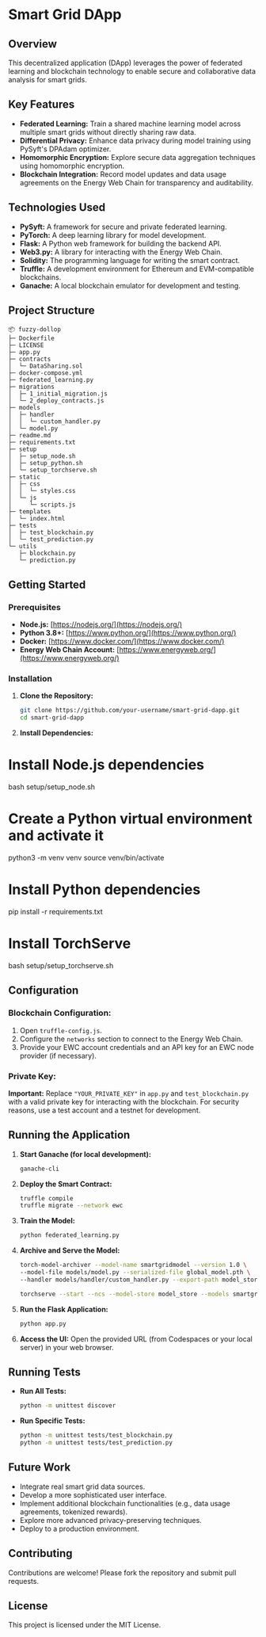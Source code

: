 # Smart Grid DApp

## Overview

This decentralized application (DApp) leverages the power of federated learning and blockchain technology to enable secure and collaborative data analysis for smart grids. 

## Key Features

- **Federated Learning:** Train a shared machine learning model across multiple smart grids without directly sharing raw data.
- **Differential Privacy:** Enhance data privacy during model training using PySyft's DPAdam optimizer.
- **Homomorphic Encryption:**  Explore secure data aggregation techniques using homomorphic encryption.
- **Blockchain Integration:** Record model updates and data usage agreements on the Energy Web Chain for transparency and auditability.

## Technologies Used

- **PySyft:**  A framework for secure and private federated learning.
- **PyTorch:** A deep learning library for model development.
- **Flask:**  A Python web framework for building the backend API.
- **Web3.py:** A library for interacting with the Energy Web Chain.
- **Solidity:** The programming language for writing the smart contract.
- **Truffle:** A development environment for Ethereum and EVM-compatible blockchains.
- **Ganache:** A local blockchain emulator for development and testing.

## Project Structure
```
📦 fuzzy-dollop
├─ Dockerfile
├─ LICENSE
├─ app.py
├─ contracts
│  └─ DataSharing.sol
├─ docker-compose.yml
├─ federated_learning.py
├─ migrations
│  ├─ 1_initial_migration.js
│  └─ 2_deploy_contracts.js
├─ models
│  ├─ handler
│  │  └─ custom_handler.py
│  └─ model.py
├─ readme.md
├─ requirements.txt
├─ setup
│  ├─ setup_node.sh
│  ├─ setup_python.sh
│  └─ setup_torchserve.sh
├─ static
│  ├─ css
│  │  └─ styles.css
│  └─ js
│     └─ scripts.js
├─ templates
│  └─ index.html
├─ tests
│  ├─ test_blockchain.py
│  └─ test_prediction.py
└─ utils
   ├─ blockchain.py
   └─ prediction.py
```

## Getting Started

### Prerequisites

- **Node.js:** [https://nodejs.org/](https://nodejs.org/)
- **Python 3.8+:** [https://www.python.org/](https://www.python.org/)
- **Docker:** [https://www.docker.com/](https://www.docker.com/)
- **Energy Web Chain Account:** [https://www.energyweb.org/](https://www.energyweb.org/)

### Installation

1. **Clone the Repository:**

   ```bash
   git clone https://github.com/your-username/smart-grid-dapp.git
   cd smart-grid-dapp

2. **Install Dependencies:**

# Install Node.js dependencies
bash setup/setup_node.sh

# Create a Python virtual environment and activate it
python3 -m venv venv
source venv/bin/activate

# Install Python dependencies
pip install -r requirements.txt

# Install TorchServe
bash setup/setup_torchserve.sh

## Configuration

### Blockchain Configuration:

1. Open `truffle-config.js`.
2. Configure the `networks` section to connect to the Energy Web Chain.
3. Provide your EWC account credentials and an API key for an EWC node provider (if necessary).

### Private Key:

**Important:** Replace `"YOUR_PRIVATE_KEY"` in `app.py` and `test_blockchain.py` with a valid private key for interacting with the blockchain. For security reasons, use a test account and a testnet for development. 

## Running the Application

1. **Start Ganache (for local development):**
   ```bash
   ganache-cli
   ```

2. **Deploy the Smart Contract:**
   ```bash
   truffle compile
   truffle migrate --network ewc 
   ```

3. **Train the Model:**
   ```bash
   python federated_learning.py
   ```

4. **Archive and Serve the Model:**
   ```bash
   torch-model-archiver --model-name smartgridmodel --version 1.0 \
   --model-file models/model.py --serialized-file global_model.pth \
   --handler models/handler/custom_handler.py --export-path model_store

   torchserve --start --ncs --model-store model_store --models smartgridmodel=smartgridmodel.mar
   ```

5. **Run the Flask Application:**
   ```bash
   python app.py
   ```

6. **Access the UI:**
   Open the provided URL (from Codespaces or your local server) in your web browser.

## Running Tests

* **Run All Tests:**
   ```bash
   python -m unittest discover
   ```

* **Run Specific Tests:**
   ```bash
   python -m unittest tests/test_blockchain.py
   python -m unittest tests/test_prediction.py
   ```

## Future Work

* Integrate real smart grid data sources.
* Develop a more sophisticated user interface.
* Implement additional blockchain functionalities (e.g., data usage agreements, tokenized rewards).
* Explore more advanced privacy-preserving techniques.
* Deploy to a production environment.

## Contributing

Contributions are welcome! Please fork the repository and submit pull requests.

## License

This project is licensed under the MIT License.

